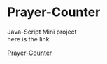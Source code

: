# Prayer-Counter
<p>Java-Script Mini project <br> here is the link</p>
<a href="https://tally-prayer-counter.netlify.app/">Prayer-Counter</a>
